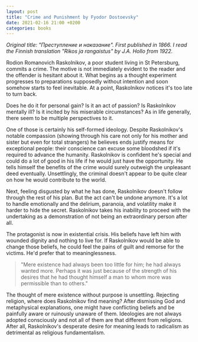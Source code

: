 ```yaml
---
layout: post
title: "Crime and Punishment by Fyodor Dostoevsky"
date: 2021-02-16 21:00 +0200
categories: books
---
```


_Original title: "Преступление и наказание". First published in 1866. I read the Finnish translation "Rikos ja rangaistus" by J.A. Hollo from 1922._

Rodion Romanovich Raskolnikov, a poor student living in St Petersburg, commits a crime. The motive is not immediately evident to the reader and the offender is hesitant about it. What begins as a thought experiment progresses to preparations supposedly without intention and soon somehow starts to feel inevitable. At a point, Raskolnikov notices it's too late to turn back.

Does he do it for personal gain? Is it an act of passion? Is Raskolnikov mentally ill? Is it incited by his miserable circumstances? As in life generally, there seem to be multiple perspectives to it. 

One of those is certainly his self-formed ideology. Despite Raskolnikov's notable compassion (showing through his care not only for his mother and sister but even for total strangers) he believes ends justify means for exceptional people: their conscience can excuse some bloodshed if it's required to advance the humanity. Raskolnikov is confident he's special and could do a lot of good in his life if he would just have the opportunity. He tells himself the benefits of the crime would surely outweigh the unpleasant deed eventually. Unsettlingly, the criminal doesn't appear to be quite clear on how he would contribute to the world.

Next, feeling disgusted by what he has done, Raskolnikov doesn't follow through the rest of his plan. But the act can't be undone anymore. It's a lot to handle emotionally and the delirium, paranoia, and volatility make it harder to hide the secret. Raskolnikov takes his inability to proceed with the undertaking as a demonstration of not being an extraordinary person after all.

The protagonist is now in existential crisis. His beliefs have left him with wounded dignity and nothing to live for. If Raskolnikov would be able to change those beliefs, he could feel the pains of guilt and remorse for the victims. He'd prefer that to meaninglessness.

>"Mere existence had always been too little for him; he had always wanted more. Perhaps it was just because of the strength of his desires that he had thought himself a man to whom more was permissible than to others."

The thought of mere existence without purpose is unsettling. Rejecting religion, where does Raskolnikov find meaning? After dismissing God and metaphysical explanations, one might have conflicting beliefs and be painfully aware or ruinously unaware of them. Ideologies are not always adopted consciously and not all of them are that different from religions. After all, Raskolnikov's desperate desire for meaning leads to radicalism as detrimental as religious fundamentalism.